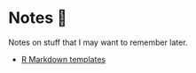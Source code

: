 # Notes :notebook:
Notes on stuff that I may want to remember later.

- [R Markdown templates](R/rmarkdown-templates.md)
